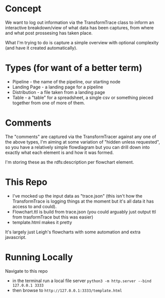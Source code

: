 
# Concept

We want to log out information via the TransformTrace class to inform an interactive breakdown/view of what data has been captures, from where and what post prossesing has taken place.

What I'm trying to do is capture a simple overview with optional complexity (and have it created automatically).


# Types (for want of a better term)

* Pipeline - the name of the pipeline, our starting node
* Landing Page - a landing page for a pipeline
* Distribution - a file taken from a landing page
* Table - a "table" for a spreadsheet, a single csv or something pieced together from one of more of them.

# Comments

The "comments" are captured via the TransformTracer against any one of the above types, I'm aiming at some variation
of "hidden unless requested", so you have a relatively simple flowdiagram but you can drill down into exactly what
each element is and how it was formed.

I'm storing these as the rdfs:description per flowchart element.

# This Repo

* I've mocked up the input data as "trace.json" (this isn't how the TransformTrace is logging things at the moment but it's all data it has access to and could). 
* Flowchart.ttl is build from trace.json (you could arguably just output ttl from trasformTrace but this was easier)
* template.html makes it pretty

It's largely just Leigh's flowcharts with some automation and extra javascript.

# Running Locally

Navigate to this repo
* in the terminal run a local file server `python3 -m http.server --bind 127.0.0.1 3333`
* then browse to `http://127.0.0.1:3333/template.html`
